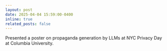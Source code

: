 ```yaml
---
layout: post
date: 2025-04-04 15:59:00-0400
inline: true
related_posts: false
---
```


Presented a poster on propaganda generation by LLMs at NYC Privacy Day at Columbia University.
